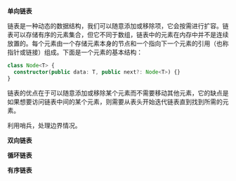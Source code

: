 **单向链表**

链表是一种动态的数据结构，我们可以随意添加或移除项，它会按需进行扩容。链表可以存储有序的元素集合，但它不同于数组，链表中的元素在内存中并不是连续放置的。每个元素由一个存储元素本身的节点和一个指向下一个元素的引用（也称指针或链接）组成。下面是一个元素的基本结构：

```ts
class Node<T> {
  constructor(public data: T, public next?: Node<T>) {}
}
```

链表的优点在于可以随意添加或移除某个元素而不需要移动其他元素，它的缺点是如果想要访问链表中间的某个元素，则需要从表头开始迭代链表直到找到所需的元素。

利用哨兵，处理边界情况。

**双向链表**

**循环链表** 

**有序链表**

